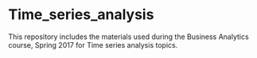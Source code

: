 # Time_series_analysis
This repository includes the materials used during the Business Analytics course, Spring 2017 for Time series analysis topics.
